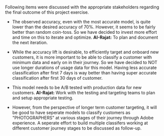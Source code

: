 Following items were discussed with the appropriate stakeholders regarding the final outcome of this project exercise.

*    The observed accuracy, even with the most accurate model, is quite lower than the desired accuracy of 70%. However, it seems to be fairly better than random coin-toss. So we have decided to invest more effort and time on this to iterate and optimize. **AI-Rajat:** To plan and document the next iteration.

*    While the accuracy lift is desirable, to efficiently target and onboard new customers, it is more important to be able to classify a customer with minimum data and early on in their journey. So we have decided to NOT use longer durations of usage data for this model. Having less accurate classification after first 7 days is way better than having super accurate classification after first 30 days of customer.

*    This model needs to be A/B tested with production data for new customers. **AI-Rajat:** Work with the testing and targeting teams to plan and setup appropriate testing.

*    However, from the perspective of longer term customer targeting, it will be good to have seperate models to classify customers as "PHOTOGRAPHERS" at various stages of their journey through Adobe experience. A seperate effort to build multiple classifers working at different customer journey stages to be discussed as follow-up.
